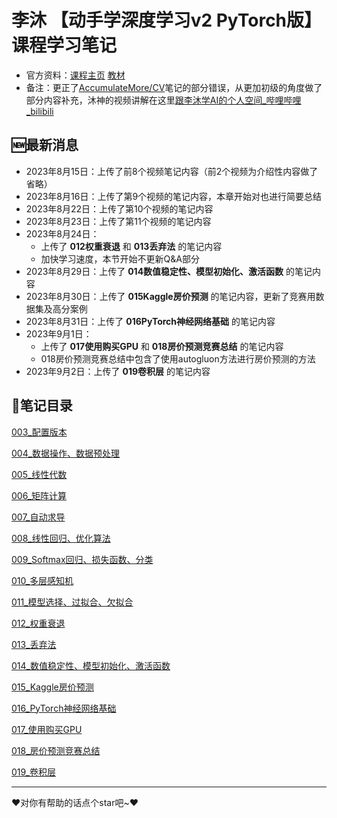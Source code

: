# 李沐 【动手学深度学习v2 PyTorch版】课程学习笔记

- 官方资料：[课程主页](https://courses.d2l.ai/zh-v2/)  [教材](https://zh-v2.d2l.ai/)
- 备注：更正了[AccumulateMore/CV](https://github.com/AccumulateMore/CV)笔记的部分错误，从更加初级的角度做了部分内容补充，沐神的视频讲解在这里[跟李沐学AI的个人空间_哔哩哔哩_bilibili](https://space.bilibili.com/1567748478/channel/seriesdetail?sid=358497)

## 🆕最新消息

- 2023年8月15日：上传了前8个视频笔记内容（前2个视频为介绍性内容做了省略）
- 2023年8月16日：上传了第9个视频的笔记内容，本章开始对也进行简要总结
- 2023年8月22日：上传了第10个视频的笔记内容
- 2023年8月23日：上传了第11个视频的笔记内容
- 2023年8月24日：
	- 上传了 **012权重衰退** 和 **013丢弃法** 的笔记内容
	- 加快学习速度，本节开始不更新Q&A部分
- 2023年8月29日：上传了 **014数值稳定性、模型初始化、激活函数** 的笔记内容
- 2023年8月30日：上传了 **015Kaggle房价预测** 的笔记内容，更新了竞赛用数据集及高分案例
- 2023年8月31日：上传了 **016PyTorch神经网络基础** 的笔记内容
- 2023年9月1日：
	- 上传了 **017使用购买GPU** 和 **018房价预测竞赛总结** 的笔记内容
	- 018房价预测竞赛总结中包含了使用autogluon方法进行房价预测的方法
- 2023年9月2日：上传了 **019卷积层** 的笔记内容

## 📔笔记目录

[003_配置版本](./003_配置版本.ipynb)

[004_数据操作、数据预处理](./004_数据操作、数据预处理.ipynb)

[005_线性代数](./005_线性代数.ipynb)

[006_矩阵计算](./006_矩阵计算.ipynb)

[007_自动求导](./007_自动求导.ipynb)

[008_线性回归、优化算法](./008_线性回归、优化算法.ipynb)

[009_Softmax回归、损失函数、分类](./009_线性回归、优化算法.ipynb)

[010_多层感知机](./010_多层感知机.ipynb)

[011_模型选择、过拟合、欠拟合](./011_模型选择、过拟合、欠拟合.ipynb)

[012_权重衰退](./012_权重衰退.ipynb)

[013_丢弃法](./013_丢弃法.ipynb)

[014_数值稳定性、模型初始化、激活函数](./014_数值稳定性、模型初始化、激活函数.ipynb)

[015_Kaggle房价预测](./015_Kaggle房价预测.ipynb)

[016_PyTorch神经网络基础](./016_PyTorch神经网络基础.ipynb)

[017_使用购买GPU](./017_使用购买GPU.ipynb)

[018_房价预测竞赛总结](./018_房价预测竞赛总结.ipynb)

[019_卷积层](./019_卷积层.ipynb)

---

❤️对你有帮助的话点个star吧~❤️